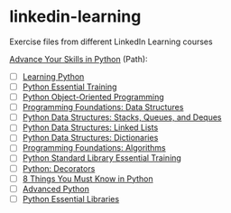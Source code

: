 # linkedin-learning
Exercise files from different LinkedIn Learning courses

[Advance Your Skills in Python](https://www.linkedin.com/learning/paths/advance-your-skills-in-python) (Path):
- [ ] [Learning Python](https://www.linkedin.com/learning/learning-python)
- [ ] [Python Essential Training](https://www.linkedin.com/learning/python-essential-training-2018/welcome)
- [ ] [Python Object-Oriented Programming](https://www.linkedin.com/learning/python-object-oriented-programming)
- [ ] [Programming Foundations: Data Structures](https://www.linkedin.com/learning/programming-foundations-data-structures-2)
- [ ] [Python Data Structures: Stacks, Queues, and Deques](https://www.linkedin.com/learning/python-data-structures-stacks-queues-and-deques)
- [ ] [Python Data Structures: Linked Lists](https://www.linkedin.com/learning/python-data-structures-linked-lists)
- [ ] [Python Data Structures: Dictionaries](https://www.linkedin.com/learning/python-data-structures-dictionaries)
- [ ] [Programming Foundations: Algorithms](https://www.linkedin.com/learning/programming-foundations-algorithms)
- [ ] [Python Standard Library Essential Training](https://www.linkedin.com/learning/python-standard-library-essential-training)
- [ ] [Python: Decorators](https://www.linkedin.com/learning/python-decorators)
- [ ] [8 Things You Must Know in Python](https://www.linkedin.com/learning/8-things-you-must-know-in-python)
- [ ] [Advanced Python](https://www.linkedin.com/learning/advanced-python)
- [ ] [Python Essential Libraries](https://www.linkedin.com/learning/python-essential-libraries)

